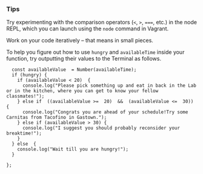### Tips

Try experimenting with the comparison operators (`<`, `>`, `===`, etc.) in the node REPL, which you can launch using the `node` command in Vagrant.

Work on your code iteratively – that means in small pieces. 

To help you figure out how to use `hungry` and `availableTime` inside your function, try outputting their values to the Terminal as follows.

```const whatToDoForLunch = function(hungry, availableTime) {
  const availableValue  = Number(availableTime);
  if (hungry) {
    if (availableValue < 20)  {
      console.log("Please pick something up and eat in back in the Lab or in the kitchen, where you can get to know your fellow classmates!");
    } else if  ((availableValue >=  20)  &&  (availableValue <=  30)) {
      console.log("Congrats you are ahead of your schedule!Try some Carnitas from Tacofino in Gastown.");
    } else if (availableValue > 30) {
      console.log("I suggest you should probably reconsider your breaktime!");
    }
  } else  {
    console.log("Wait till you are hungry!");
  }
 
};
```